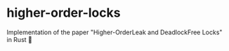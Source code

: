 # higher-order-locks
Implementation of the paper "Higher-OrderLeak and DeadlockFree Locks" in Rust 🦀
